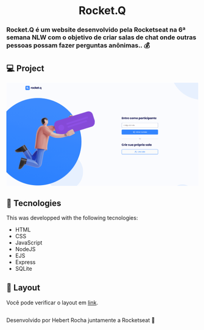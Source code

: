 <h1 align="center">
  Rocket.Q
</h1>

### Rocket.Q é um website desenvolvido pela Rocketseat na 6ª semana NLW com o objetivo de criar salas de chat onde outras pessoas possam fazer perguntas anônimas.. 💰

## 💻 Project
<img alt="gif" src="https://github.com/Hebert324/Rocket.q/blob/main/gif/rocketq.gif">

## 🚀 Tecnologies

This was developped with the following tecnologies:

- HTML
- CSS
- JavaScript
- NodeJS
- EJS
- Express
- SQLite

## 🔖 Layout

Você pode verificar o layout em [link](https://www.figma.com/file/v3w1iRz1PUlN1iaUdnRl7K/Roquet.q-%2302-(Copy)?node-id=159%3A1143&viewport=-5165%2C-1035%2C1.6507904529571533). 

##

Desenvolvido por Hebert Rocha juntamente a Rocketseat :wave: 
